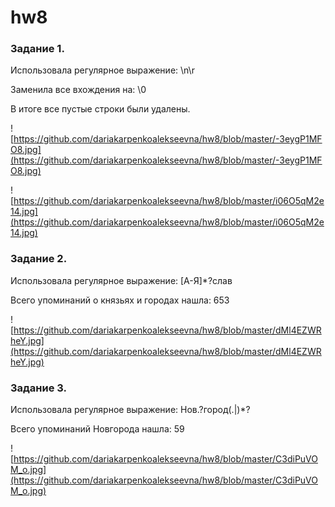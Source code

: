 # hw8

### Задание 1.

Использовала регулярное выражение: \n\r

Заменила все вхождения на: \0

В итоге все пустые строки были удалены. 

![https://github.com/dariakarpenkoalekseevna/hw8/blob/master/-3eygP1MFO8.jpg](https://github.com/dariakarpenkoalekseevna/hw8/blob/master/-3eygP1MFO8.jpg)

![https://github.com/dariakarpenkoalekseevna/hw8/blob/master/i06O5qM2e14.jpg](https://github.com/dariakarpenkoalekseevna/hw8/blob/master/i06O5qM2e14.jpg)

### Задание 2. 

Использовала регулярное выражение: [А-Я]*?слав

Всего упоминаний о князьях и городах нашла: 653

![https://github.com/dariakarpenkoalekseevna/hw8/blob/master/dMl4EZWRheY.jpg](https://github.com/dariakarpenkoalekseevna/hw8/blob/master/dMl4EZWRheY.jpg)

### Задание 3. 

Использовала регулярное выражение: Нов.?город(.|)*?

Всего упоминаний Новгорода нашла: 59

![https://github.com/dariakarpenkoalekseevna/hw8/blob/master/C3diPuVOM_o.jpg](https://github.com/dariakarpenkoalekseevna/hw8/blob/master/C3diPuVOM_o.jpg)

